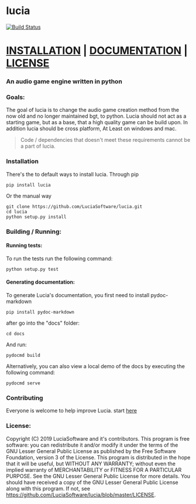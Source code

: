 # lucia

[![Build Status](https://travis-ci.com/luciasoftware/lucia.svg?branch=master)](https://travis-ci.com/luciasoftware/lucia)

# [INSTALLATION](https://LuciaSoftware.github.io/lucia#Installation) | [DOCUMENTATION](https://LuciaSoftware.github.io/lucia) | [LICENSE](https://github.com/LuciaSoftware/lucia/blob/master/LICENSE)

### An audio game engine written in python

### Goals:
The goal of lucia is to change the audio game creation method from the now old and no longer maintained bgt, to python.
Lucia should not act as a starting game, but as a base, that a high quality game can be build upon.
In addition lucia should be cross platform, At Least on windows and mac.
> Code / dependencies that doesn't meet these requirements cannot be a part of lucia.

### Installation
There's the to default ways to install lucia.
Through pip

```
pip install lucia
```

Or the manual way

```
git clone https://github.com/LuciaSoftware/lucia.git
cd lucia
python setup.py install
```


### Building / Running:
#### Running tests:
To run the tests run the following command:
```
python setup.py test
```

#### Generating documentation:
To generate Lucia's documentation, you first need to install pydoc-markdown

```
pip install pydoc-markdown
```

after go into the "docs" folder:
```
cd docs
```

And run:
```
pydocmd build
```


Alternatively, you can also view a local demo of the docs by executing the following command:

```
pydocmd serve
```


### Contributing

Everyone is welcome to help improve Lucia. start [here](https://github.com/luciasoftware/lucia/blob/master/contributing.md)



### License:

Copyright (C) 2019  LuciaSoftware and it's contributors.
This program is free software: you can redistribute it and/or modify
it under the terms of the GNU Lesser General Public License as published by
the Free Software Foundation, version 3 of the License.
This program is distributed in the hope that it will be useful,
but WITHOUT ANY WARRANTY; without even the implied warranty of
MERCHANTABILITY or FITNESS FOR A PARTICULAR PURPOSE.  See the
GNU Lesser General Public License for more details.
You should have received a copy of the GNU Lesser General Public License
along with this program.  If not, see https://github.com/LuciaSoftware/lucia/blob/master/LICENSE.
